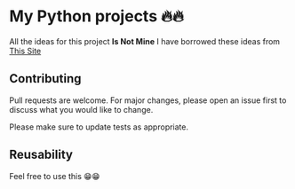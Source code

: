 # My Python projects 🔥🔥

All the ideas for this project **Is Not Mine** 
I have borrowed these ideas from [This Site](https://www.upgrad.com/blog/python-projects-ideas-topics-beginners/)

## Contributing
Pull requests are welcome. For major changes, please open an issue first to discuss what you would like to change.

Please make sure to update tests as appropriate.

## Reusability

Feel free to use this 😁😁
